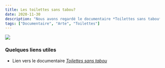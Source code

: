 ```yaml
---
title: Les toilettes sans tabou?
date: 2020-11-30
description: "Nous avons regardé le documentaire *Toilettes sans tabou* et nous en parlons."
tags: ["Documentaire", "Arte", "Toilettes"]
--- 
```



![](https://cdn.pixabay.com/photo/2020/03/27/17/56/toilet-paper-4974461_960_720.jpg)



### Quelques liens utiles 

- Lien vers le documentaire [*Toilettes sans tabou*](https://www.arte.tv/fr/videos/083908-000-A/toilettes-sans-tabou/)